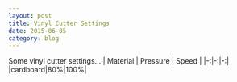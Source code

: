 ```yaml
---
layout: post
title: Vinyl Cutter Settings
date: 2015-06-05
category: blog
---
```


Some vinyl cutter settings...<!--more-->
| Material | Pressure | Speed |
|-:|-:|-:|
|cardboard|80%|100%|
